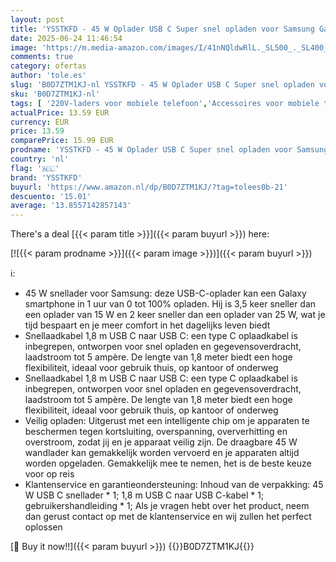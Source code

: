 ```yaml
---
layout: post
title: 'YSSTKFD - 45 W Oplader USB C Super snel opladen voor Samsung Galaxy S24 Ultra/S24+/S23 Ultra/S23+/S22/A54  Z Fold/Flip 5  Tab S9 Ultra/S9  Plus/S9 FE/S8/S8 Ultra/S8 PLUS/S7 FE/S7 Plus  oplader type C-stekker'
date: 2025-06-24 11:46:54
image: 'https://m.media-amazon.com/images/I/41nNQldwRlL._SL500_._SL400_.jpg'
comments: true
category: ofertas
author: 'tole.es'
slug: 'B0D7ZTM1KJ-nl YSSTKFD - 45 W Oplader USB C Super snel opladen voor...'
sku: 'B0D7ZTM1KJ-nl'
tags: [ '220V-laders voor mobiele telefoon','Accessoires voor mobiele telefoons','Elektronica','Mobiele telefoonladers','Mobiele telefoons & communicatieproducten','ysstkfd','🇳🇱', ]
actualPrice: 13.59 EUR
currency: EUR
price: 13.59
comparePrice: 15.99 EUR
prodname: 'YSSTKFD - 45 W Oplader USB C Super snel opladen voor Samsung Galaxy S24 Ultra/S24+/S23 Ultra/S23+/S22/A54  Z Fold/Flip 5  Tab S9 Ultra/S9  Plus/S9 FE/S8/S8 Ultra/S8 PLUS/S7 FE/S7 Plus  oplader type C-stekker'
country: 'nl'
flag: '🇳🇱'
brand: 'YSSTKFD'
buyurl: 'https://www.amazon.nl/dp/B0D7ZTM1KJ/?tag=tolees0b-21'
descuento: '15.01'
average: '13.8557142857143'
---
```


There's a deal [{{< param title >}}]({{< param buyurl >}})  here:

[![{{< param prodname >}}]({{< param image >}})]({{< param buyurl >}})

ℹ️:

- 45 W snellader voor Samsung: deze USB-C-oplader kan een Galaxy smartphone in 1 uur van 0 tot 100% opladen. Hij is 3,5 keer sneller dan een oplader van 15 W en 2 keer sneller dan een oplader van 25 W, wat je tijd bespaart en je meer comfort in het dagelijks leven biedt
- Snellaadkabel 1,8 m USB C naar USB C: een type C oplaadkabel is inbegrepen, ontworpen voor snel opladen en gegevensoverdracht, laadstroom tot 5 ampère. De lengte van 1,8 meter biedt een hoge flexibiliteit, ideaal voor gebruik thuis, op kantoor of onderweg
- Snellaadkabel 1,8 m USB C naar USB C: een type C oplaadkabel is inbegrepen, ontworpen voor snel opladen en gegevensoverdracht, laadstroom tot 5 ampère. De lengte van 1,8 meter biedt een hoge flexibiliteit, ideaal voor gebruik thuis, op kantoor of onderweg
- Veilig opladen: Uitgerust met een intelligente chip om je apparaten te beschermen tegen kortsluiting, overspanning, oververhitting en overstroom, zodat jij en je apparaat veilig zijn. De draagbare 45 W wandlader kan gemakkelijk worden vervoerd en je apparaten altijd worden opgeladen. Gemakkelijk mee te nemen, het is de beste keuze voor op reis
- Klantenservice en garantieondersteuning: Inhoud van de verpakking: 45 W USB C snellader * 1; 1,8 m USB C naar USB C-kabel * 1; gebruikershandleiding * 1; Als je vragen hebt over het product, neem dan gerust contact op met de klantenservice en wij zullen het perfect oplossen

[🛒 Buy it now!!]({{< param buyurl >}})
{{<world>}}B0D7ZTM1KJ{{</world>}}
